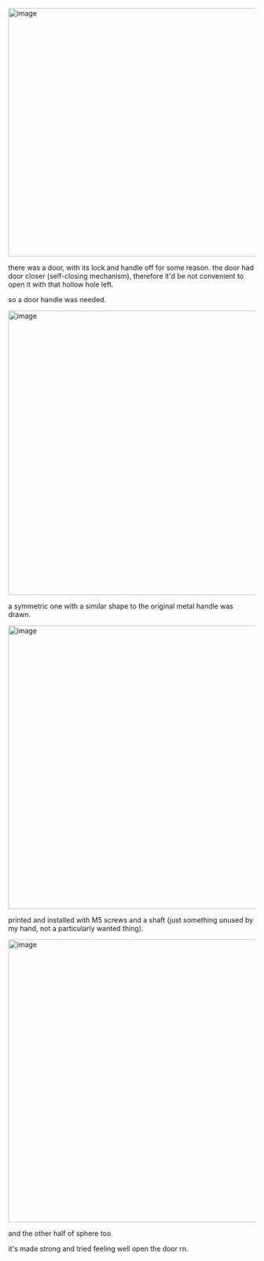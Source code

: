 <img width="771" height="505" alt="image" src="https://github.com/user-attachments/assets/80112235-7503-44bb-b49b-873eb3c92e62" />

there was a door, with its lock and handle off for some reason. the door had door closer (self-closing mechanism), therefore it'd be not convenient to open it with that hollow hole left. 

so a door handle was needed. 

<img width="955" height="578" alt="image" src="https://github.com/user-attachments/assets/2efd0db8-e5bd-49e9-927a-01ca13029f6d" />

a symmetric one with a similar shape to the original metal handle was drawn. 

<img width="849" height="576" alt="image" src="https://github.com/user-attachments/assets/7685f79c-dc8e-4704-9cdf-9fb15d84fae9" />

printed and installed with M5 screws and a shaft (just something unused by my hand, not a particularly wanted thing). 

<img width="780" height="575" alt="image" src="https://github.com/user-attachments/assets/ccecb600-6a0e-4af5-ae1d-9de42923d3ef" />

and the other half of sphere too. 

it's made strong and tried feeling well open the door rn. 
